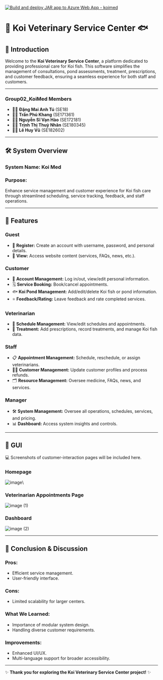 [![Build and deploy JAR app to Azure Web App - koimed](https://github.com/LeHuyVuu/KoiMed-Center/actions/workflows/main_koimed.yml/badge.svg)](https://github.com/LeHuyVuu/KoiMed-Center/actions/workflows/main_koimed.yml)
# 🌊 **Koi Veterinary Service Center** 🐟  

## 📝 **Introduction**  
Welcome to the **Koi Veterinary Service Center**, a platform dedicated to providing professional care for Koi fish. This software simplifies the management of consultations, pond assessments, treatment, prescriptions, and customer feedback, ensuring a seamless experience for both staff and customers.  

---

### **Group02_KoiMed Members**  
- 🧑‍💻 **Đặng Mai Anh Tú** (SE18)  
- 🧑‍💻 **Trần Phú Khang** (SE171361)  
- 🧑‍💻 **Nguyễn Sĩ Vạn Hào** (SE172181)  
- 🧑‍💻 **Trịnh Thị Thuỳ Nhân** (SE180345)  
- 🧑‍💻 **Lê Huy Vũ** (SE182602)  

---

## 🛠️ **System Overview**  

### **System Name:** Koi Med  
### **Purpose:**  
Enhance service management and customer experience for Koi fish care through streamlined scheduling, service tracking, feedback, and staff operations.  

---

## 🧩 **Features**  

### **Guest**  
- 🌟 **Register:** Create an account with username, password, and personal details.  
- 🌟 **View:** Access website content (services, FAQs, news, etc.).  

### **Customer**  
- 🔐 **Account Management:** Log in/out, view/edit personal information.  
- 🗓️ **Service Booking:** Book/cancel appointments.  
- 🐟 **Koi Pond Management:** Add/edit/delete Koi fish or pond information.  
- ⭐ **Feedback/Rating:** Leave feedback and rate completed services.  

### **Veterinarian**  
- 📅 **Schedule Management:** View/edit schedules and appointments.  
- 🏥 **Treatment:** Add prescriptions, record treatments, and manage Koi fish data.  

### **Staff**  
- 📋 **Appointment Management:** Schedule, reschedule, or assign veterinarians.  
- 🧑‍💼 **Customer Management:** Update customer profiles and process refunds.  
- 🗂️ **Resource Management:** Oversee medicine, FAQs, news, and services.  

### **Manager**  
- 🛠️ **System Management:** Oversee all operations, schedules, services, and pricing.  
- 📊 **Dashboard:** Access system insights and controls.  

---

## 🎨 **GUI**  
💻 Screenshots of customer-interaction pages will be included here.  

### Homepage
![image](https://github.com/user-attachments/assets/34cf776d-3592-40cb-8bd8-2a46ea56491d)\

### Veterinarian Appointments Page
![image (1)](https://github.com/user-attachments/assets/1b85d189-91b2-4416-bff1-be94387f9010)

### Dashboard
![image (2)](https://github.com/user-attachments/assets/2116bea7-0e62-4356-af38-f153fdbc4c08)

---

## 🚀 **Conclusion & Discussion**  

### **Pros:**  
- Efficient service management.  
- User-friendly interface.  

### **Cons:**  
- Limited scalability for larger centers.  

### **What We Learned:**  
- Importance of modular system design.  
- Handling diverse customer requirements.  

### **Improvements:**  
- Enhanced UI/UX.  
- Multi-language support for broader accessibility.  

---

✨ **Thank you for exploring the Koi Veterinary Service Center project!** ✨  
